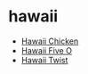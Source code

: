 # hawaii

 * [Hawaii Chicken](../index/h/hawaii-chicken.json)
 * [Hawaii Five O](../index/h/hawaii-five-o.json)
 * [Hawaii Twist](../index/h/hawaii-twist.json)
